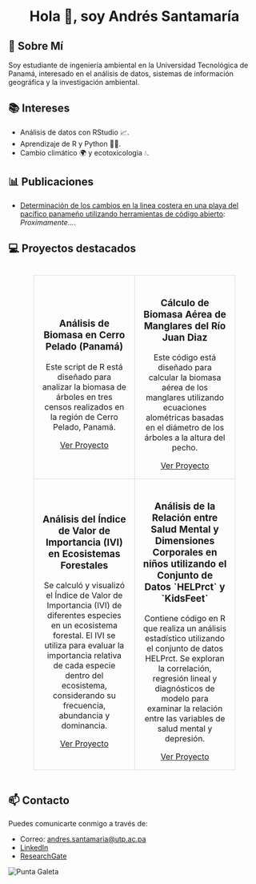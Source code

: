 <div align="center">
  <h1> Hola 👋, soy Andrés Santamaría </h1>
  <ul>
</div>

## 🌱 Sobre Mí
Soy estudiante de ingeniería ambiental en la Universidad Tecnológica de Panamá, interesado en el análisis de datos, sistemas de información geográfica y la investigación ambiental.

## 📚 Intereses
- Análisis de datos con RStudio 📈.
- Aprendizaje de R y Python 👨‍💻.
- Cambio climático 🌍 y ecotoxicologia 💧.

## 📊 Publicaciones
- [Determinación de los cambios en la linea costera en una playa del pacífico panameño utilizando herramientas de código abierto](https://github.com/AndresRogelio/ODSAS): *Proximamente...*.

## 💻 Proyectos destacados

<div style="display: flex; justify-content: center;">
  <table style="border-collapse: collapse; width: 80%; text-align: center;">
    <tr>
      <td style="border: 1px solid #ddd; padding: 16px;">
        <div style="text-align: center;">
          <h3>Análisis de Biomasa en Cerro Pelado (Panamá)</h3>
          <p>Este script de R está diseñado para analizar la biomasa de árboles en tres censos realizados en la región de Cerro Pelado, Panamá.</p>
          <a href="https://github.com/AndresRogelio/biomasapelado">Ver Proyecto</a>
        </div>
      </td>
      <td style="border: 1px solid #ddd; padding: 16px;">
        <div style="text-align: center;">
          <h3>Cálculo de Biomasa Aérea de Manglares del Río Juan Diaz</h3>
          <p>Este código está diseñado para calcular la biomasa aérea de los manglares utilizando ecuaciones alométricas basadas en el diámetro de los árboles a la altura del pecho.</p>
          <a href="https://github.com/AndresRogelio/AGB_manglar">Ver Proyecto</a>
        </div>
      </td>
    </tr>
    <tr>
      <td style="border: 1px solid #ddd; padding: 16px;">
        <div style="text-align: center;">
          <h3>Análisis del Índice de Valor de Importancia (IVI) en Ecosistemas Forestales</h3>
          <p>Se calculó y visualizó el Índice de Valor de Importancia (IVI) de diferentes especies en un ecosistema forestal. El IVI se utiliza para evaluar la importancia relativa de cada especie dentro del ecosistema, considerando su frecuencia, abundancia y dominancia.</p>
          <a href="https://github.com/AndresRogelio/IVI">Ver Proyecto</a>
        </div>
      </td>
      <td style="border: 1px solid #ddd; padding: 16px;">
        <div style="text-align: center;">
          <h3>Análisis de la Relación entre Salud Mental y Dimensiones Corporales en niños utilizando el Conjunto de Datos `HELPrct` y `KidsFeet`</h3>
          <p>Contiene código en R que realiza un análisis estadístico utilizando el conjunto de datos HELPrct. Se exploran la correlación, regresión lineal y diagnósticos de modelo para examinar la relación entre las variables de salud mental y depresión.</p>
          <a href="https://github.com/AndresRogelio/ttest">Ver Proyecto</a>
        </div>
      </td>
    </tr>
  </table>
</div>

## 📫 Contacto
Puedes comunicarte conmigo a través de:
- Correo: andres.santamaria@utp.ac.pa
- [LinkedIn](https://www.linkedin.com/in/andrés-santamaría-8273aa27a/)
- [ResearchGate](https://www.researchgate.net/profile/Andres-Santamaria-2)

![Punta Galeta](https://media.telemetro.com/p/ecd2cd2324d3bb565414bf7e670ddfe6/adjuntos/311/imagenes/001/441/0001441925/1200x675/smart/el-abogado-harley-mitchell-moran-advirtio-los-riesgos-aprobarse-un-permiso-la-realizacion-bunkering-la-bahia-las-minas.jpg)




